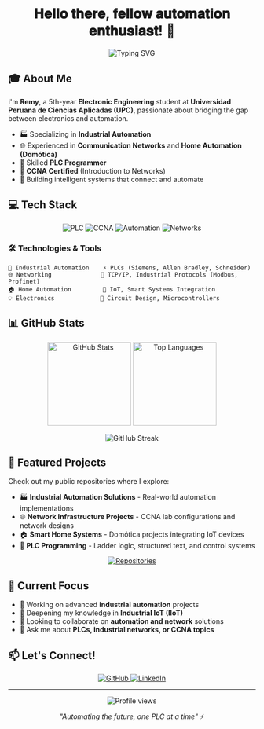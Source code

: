 <h1 align="center">𝐇𝐞𝐥𝐥𝐨 𝐭𝐡𝐞𝐫𝐞, 𝐟𝐞𝐥𝐥𝐨𝐰 𝐚𝐮𝐭𝐨𝐦𝐚𝐭𝐢𝐨𝐧 𝐞𝐧𝐭𝐡𝐮𝐬𝐢𝐚𝐬𝐭! 👋</h1>

<p align="center">
  <img src="https://readme-typing-svg.herokuapp.com?font=Fira+Code&pause=1000&color=2E9EF7&center=true&vCenter=true&width=435&lines=Electronic+Engineering+Student;Industrial+Automation+Developer;PLC+Programmer;CCNA+Certified;Network+Enthusiast" alt="Typing SVG" />
</p>

## 🎓 About Me

I'm **Remy**, a 5th-year **Electronic Engineering** student at **Universidad Peruana de Ciencias Aplicadas (UPC)**, passionate about bridging the gap between electronics and automation.

- 🏭 Specializing in **Industrial Automation**
- 🌐 Experienced in **Communication Networks** and **Home Automation (Domótica)**
- 🤖 Skilled **PLC Programmer**
- 📜 **CCNA Certified** (Introduction to Networks)
- 🔧 Building intelligent systems that connect and automate

## 💻 Tech Stack

<p align="center">
  <img src="https://img.shields.io/badge/PLC-Programming-blue?style=for-the-badge&logo=siemens&logoColor=white" alt="PLC"/>
  <img src="https://img.shields.io/badge/CCNA-Certified-1BA0D7?style=for-the-badge&logo=cisco&logoColor=white" alt="CCNA"/>
  <img src="https://img.shields.io/badge/Industrial-Automation-orange?style=for-the-badge&logo=homeassistant&logoColor=white" alt="Automation"/>
  <img src="https://img.shields.io/badge/Networks-Communication-green?style=for-the-badge&logo=ubiquiti&logoColor=white" alt="Networks"/>
</p>

### 🛠️ Technologies & Tools

```text
🔌 Industrial Automation    ⚡ PLCs (Siemens, Allen Bradley, Schneider)
🌐 Networking              📡 TCP/IP, Industrial Protocols (Modbus, Profinet)
🏠 Home Automation         🔧 IoT, Smart Systems Integration
💡 Electronics             🔋 Circuit Design, Microcontrollers
```

## 📊 GitHub Stats

<p align="center">
  <img src="https://github-readme-stats.vercel.app/api?username=remgo696&show_icons=true&theme=tokyonight&hide_border=true&count_private=true" alt="GitHub Stats" height="170"/>
  <img src="https://github-readme-stats.vercel.app/api/top-langs/?username=remgo696&layout=compact&theme=tokyonight&hide_border=true" alt="Top Languages" height="170"/>
</p>

<p align="center">
  <img src="https://github-readme-streak-stats.herokuapp.com/?user=remgo696&theme=tokyonight&hide_border=true" alt="GitHub Streak"/>
</p>

## 🚀 Featured Projects

Check out my public repositories where I explore:
- 🏭 **Industrial Automation Solutions** - Real-world automation implementations
- 🌐 **Network Infrastructure Projects** - CCNA lab configurations and network designs
- 🏠 **Smart Home Systems** - Domótica projects integrating IoT devices
- 🤖 **PLC Programming** - Ladder logic, structured text, and control systems

<p align="center">
  <a href="https://github.com/remgo696?tab=repositories">
    <img src="https://img.shields.io/badge/View%20All%20Repositories-100000?style=for-the-badge&logo=github&logoColor=white" alt="Repositories"/>
  </a>
</p>

## 🎯 Current Focus

- 🔭 Working on advanced **industrial automation** projects
- 🌱 Deepening my knowledge in **Industrial IoT (IIoT)**
- 👯 Looking to collaborate on **automation and network** solutions
- 💬 Ask me about **PLCs, industrial networks, or CCNA topics**

## 📫 Let's Connect!

<p align="center">
  <a href="https://github.com/remgo696">
    <img src="https://img.shields.io/badge/GitHub-100000?style=for-the-badge&logo=github&logoColor=white" alt="GitHub"/>
  </a>
  <a href="https://www.linkedin.com/in/remgo696">
    <img src="https://img.shields.io/badge/LinkedIn-0077B5?style=for-the-badge&logo=linkedin&logoColor=white" alt="LinkedIn"/>
  </a>
</p>

---

<p align="center">
  <img src="https://komarev.com/ghpvc/?username=remgo696&color=blueviolet&style=flat-square&label=Profile+Views" alt="Profile views"/>
</p>

<p align="center">
  <i>"Automating the future, one PLC at a time"</i> ⚡
</p>
